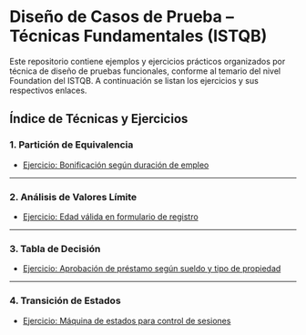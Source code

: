 # Diseño de Casos de Prueba – Técnicas Fundamentales (ISTQB)

Este repositorio contiene ejemplos y ejercicios prácticos organizados por técnica de diseño de pruebas funcionales, conforme al temario del nivel Foundation del ISTQB. A continuación se listan los ejercicios y sus respectivos enlaces.

## Índice de Técnicas y Ejercicios

### 1. Partición de Equivalencia
- [Ejercicio: Bonificación según duración de empleo](./ejercicios/particion_equivalencia.md)

---

### 2. Análisis de Valores Límite
- [Ejercicio: Edad válida en formulario de registro](./ejercicios/valores_limite.md)

---

### 3. Tabla de Decisión
- [Ejercicio: Aprobación de préstamo según sueldo y tipo de propiedad](./ejercicios/tabla_decision.md)

---

### 4. Transición de Estados
- [Ejercicio: Máquina de estados para control de sesiones](./ejercicios/transicion_estados.md)
